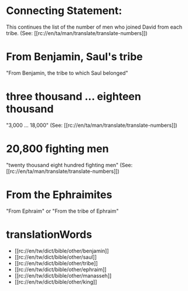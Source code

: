# Connecting Statement:

This continues the list of the number of men who joined David from each tribe. (See: [[rc://en/ta/man/translate/translate-numbers]])

# From Benjamin, Saul's tribe

"From Benjamin, the tribe to which Saul belonged"

# three thousand ... eighteen thousand

"3,000 ... 18,000" (See: [[rc://en/ta/man/translate/translate-numbers]])

# 20,800 fighting men

"twenty thousand eight hundred fighting men" (See: [[rc://en/ta/man/translate/translate-numbers]])

# From the Ephraimites

"From Ephraim" or "From the tribe of Ephraim"

# translationWords

* [[rc://en/tw/dict/bible/other/benjamin]]
* [[rc://en/tw/dict/bible/other/saul]]
* [[rc://en/tw/dict/bible/other/tribe]]
* [[rc://en/tw/dict/bible/other/ephraim]]
* [[rc://en/tw/dict/bible/other/manasseh]]
* [[rc://en/tw/dict/bible/other/king]]